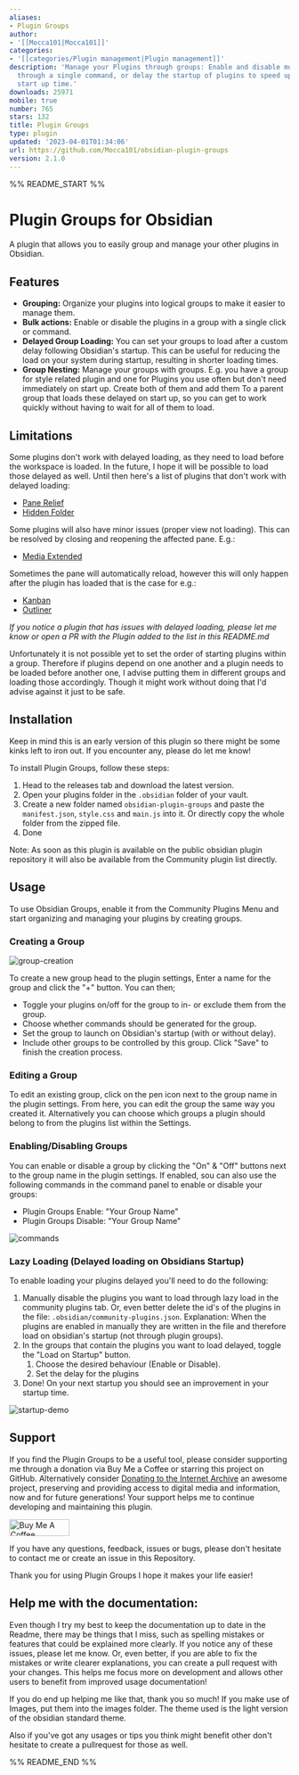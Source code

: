 ```yaml
---
aliases:
- Plugin Groups
author:
- '[[Mocca101|Mocca101]]'
categories:
- '[[categories/Plugin management|Plugin management]]'
description: 'Manage your Plugins through groups: Enable and disable multiple plugins
  through a single command, or delay the startup of plugins to speed up your Obsidian
  start up time.'
downloads: 25971
mobile: true
number: 765
stars: 132
title: Plugin Groups
type: plugin
updated: '2023-04-01T01:34:06'
url: https://github.com/Mocca101/obsidian-plugin-groups
version: 2.1.0
---
```


%% README_START %%

# Plugin Groups for Obsidian

A plugin that allows you to easily group and manage your other plugins in Obsidian.

## Features

-   **Grouping:** Organize your plugins into logical groups to make it easier to manage them.
-   **Bulk actions:** Enable or disable the plugins in a group with a single click or command.
-   **Delayed Group Loading:** You can set your groups to load after a custom delay following Obsidian's startup. This can be useful for reducing the load on your system during startup, resulting in shorter loading times.
-   **Group Nesting:** Manage your groups with groups. E.g. you have a group for style related plugin and one for Plugins you use often but don't need immediately on start up. Create both of them and add them To a parent group that loads these delayed on start up, so you can get to work quickly without having to wait for all of them to load.

## Limitations

Some plugins don't work with delayed loading, as they need to load before the workspace is loaded. In the future, I hope it will be possible to load those delayed as well. Until then here's a list of plugins that don't work with delayed loading:

-	[Pane Relief](https://github.com/pjeby/pane-relief)
-	[Hidden Folder](https://github.com/ptrsvltns/hidden-folder-obsidian)

Some plugins will also have minor issues (proper view not loading). This can be resolved by closing and reopening the affected pane.
E.g.:

-   [Media Extended](https://github.com/aidenlx/media-extended)

Sometimes the pane will automatically reload, however this will only happen after the plugin has loaded that is the case for e.g.:

-   [Kanban](https://github.com/mgmeyers/obsidian-kanban)
-   [Outliner](https://github.com/vslinko/obsidian-outliner)

_If you notice a plugin that has issues with delayed loading, please let me know or open a PR with the Plugin added to the list in this README.md_

Unfortunately it is not possible yet to set the order of starting plugins within a group. Therefore if plugins depend on one another and a plugin needs to be loaded before another one, I advise putting them in different groups and loading those accordingly. Though it might work without doing that I'd advise against it just to be safe.

## Installation

Keep in mind this is an early version of this plugin so there might be some kinks left to iron out. If you encounter any, please do let me know!

To install Plugin Groups, follow these steps:

1.  Head to the releases tab and download the latest version.
2.  Open your plugins folder in the `.obsidian` folder of your vault.
3.  Create a new folder named `obsidian-plugin-groups` and paste the `manifest.json`, `style.css` and `main.js` into it. Or directly copy the whole folder from the zipped file.
4.  Done

Note: As soon as this plugin is available on the public obsidian plugin repository it will also be available from the Community plugin list directly.

## Usage

To use Obsidian Groups, enable it from the Community Plugins Menu and start organizing and managing your plugins by creating groups.

### Creating a Group

![group-creation](https://raw.githubusercontent.com/Mocca101/obsidian-plugin-groups/master/images/group-creation.gif)

To create a new group head to the plugin settings, Enter a name for the group and click the "+" button. You can then;

-   Toggle your plugins on/off for the group to in- or exclude them from the group.
-   Choose whether commands should be generated for the group.
-   Set the group to launch on Obsidian's startup (with or without delay).
-   Include other groups to be controlled by this group.
    Click "Save" to finish the creation process.

### Editing a Group

To edit an existing group, click on the pen icon next to the group name in the plugin settings. From here, you can edit the group the same way you created it.
Alternatively you can choose which groups a plugin should belong to from the plugins list within the Settings.

### Enabling/Disabling Groups

You can enable or disable a group by clicking the "On" & "Off" buttons next to the group name in the plugin settings. If enabled, sou can also use the following commands in the command panel to enable or disable your groups:

-   Plugin Groups Enable: "Your Group Name"
-   Plugin Groups Disable: "Your Group Name"

![commands](https://raw.githubusercontent.com/Mocca101/obsidian-plugin-groups/master/images/commands.gif)

### Lazy Loading (Delayed loading on Obsidians Startup)

To enable loading your plugins delayed you'll need to do the following:

1. Manually disable the plugins you want to load through lazy load in the community plugins tab. Or, even better delete the id's of the plugins in the file: `.obsidian/community-plugins.json`.
   Explanation: When the plugins are enabled in manually they are written in the file and therefore load on obsidian's startup (not through plugin groups).
2. In the groups that contain the plugins you want to load delayed, toggle the "Load on Startup" button.
    1. Choose the desired behaviour (Enable or Disable).
    2. Set the delay for the plugins
3. Done! On your next startup you should see an improvement in your startup time.

![startup-demo](https://raw.githubusercontent.com/Mocca101/obsidian-plugin-groups/master/images/Startup-Demo.gif)

## Support

If you find the Plugin Groups to be a useful tool, please consider supporting me through a donation via Buy Me a Coffee or starring this project on GitHub. Alternatively consider [Donating to the Internet Archive](https://archive.org/donate/) an awesome project, preserving and providing access to digital media and information, now and for future generations!
Your support helps me to continue developing and maintaining this plugin.

<a href="https://www.buymeacoffee.com/Mocca101" target="_blank"><img src="https://cdn.buymeacoffee.com/buttons/v2/default-violet.png" alt="Buy Me A Coffee" style="height: 30px !important;width: 108px !important;" ></a>

If you have any questions, feedback, issues or bugs, please don't hesitate to contact me or create an issue in this Repository.

Thank you for using Plugin Groups I hope it makes your life easier!

## Help me with the documentation:

Even though I try my best to keep the documentation up to date in the Readme, there may be things that I miss, such as spelling mistakes or features that could be explained more clearly. If you notice any of these issues, please let me know. Or, even better, if you are able to fix the mistakes or write clearer explanations, you can create a pull request with your changes. This helps me focus more on development and allows other users to benefit from improved usage documentation!

If you do end up helping me like that, thank you so much! If you make use of Images, put them into the images folder. The theme used is the light version of the obsidian standard theme.

Also if you've got any usages or tips you think might benefit other don't hesitate to create a pullrequest for those as well.


%% README_END %%